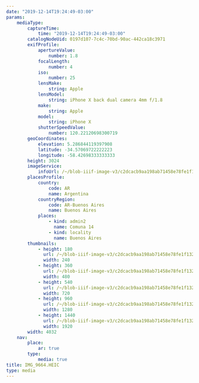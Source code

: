 ```yaml
---
date: "2019-12-14T19:24:49-03:00"
params:
    mediaType:
        captureTime:
            time: "2019-12-14T19:24:49-03:00"
        catalogNodeUid: 0197d107-7c4c-70bd-90ac-442ca18c3971
        exifProfile:
            apertureValue:
                number: 1.8
            focalLength:
                number: 4
            iso:
                number: 25
            lensMake:
                string: Apple
            lensModel:
                string: iPhone X back dual camera 4mm f/1.8
            make:
                string: Apple
            model:
                string: iPhone X
            shutterSpeedValue:
                number: 120.22120698300719
        geoCoordinates:
            elevation: 5.286844119397908
            latitude: -34.57069722222223
            longitude: -58.42698333333333
        height: 3024
        imageService:
            infoUrl: /~/blob-iiif-image-v3/c2dcacb9aa198ab71458e78fe1f132ec7de5ab6aefd6305b01cbc8dad2815dd6/info.json
        placesProfile:
            country:
                code: AR
                name: Argentina
            countryRegion:
                code: AR-Buenos Aires
                name: Buenos Aires
            places:
                - kind: admin2
                  name: Comuna 14
                - kind: locality
                  name: Buenos Aires
        thumbnails:
            - height: 180
              url: /~/blob-iiif-image-v3/c2dcacb9aa198ab71458e78fe1f132ec7de5ab6aefd6305b01cbc8dad2815dd6/full/240%2C180/0/default.jpg
              width: 240
            - height: 360
              url: /~/blob-iiif-image-v3/c2dcacb9aa198ab71458e78fe1f132ec7de5ab6aefd6305b01cbc8dad2815dd6/full/480%2C360/0/default.jpg
              width: 480
            - height: 540
              url: /~/blob-iiif-image-v3/c2dcacb9aa198ab71458e78fe1f132ec7de5ab6aefd6305b01cbc8dad2815dd6/full/720%2C540/0/default.jpg
              width: 720
            - height: 960
              url: /~/blob-iiif-image-v3/c2dcacb9aa198ab71458e78fe1f132ec7de5ab6aefd6305b01cbc8dad2815dd6/full/1280%2C960/0/default.jpg
              width: 1280
            - height: 1440
              url: /~/blob-iiif-image-v3/c2dcacb9aa198ab71458e78fe1f132ec7de5ab6aefd6305b01cbc8dad2815dd6/full/1920%2C1440/0/default.jpg
              width: 1920
        width: 4032
    nav:
        place:
            ar: true
        type:
            media: true
title: IMG_9664.HEIC
type: media
---
```

